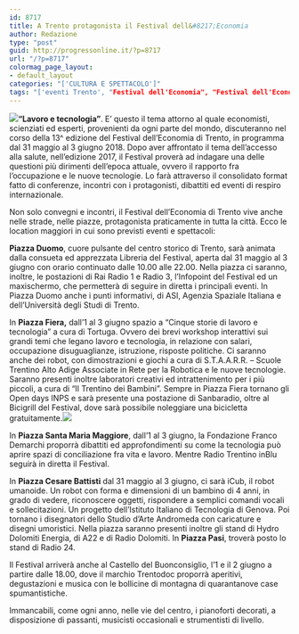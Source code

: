 ```yaml
---
id: 8717
title: A Trento protagonista il Festival dell&#8217;Economia
author: Redazione
type: "post"
guid: http://progressonline.it/?p=8717
url: "/?p=8717"
colormag_page_layout:
- default_layout
categories: "['CULTURA E SPETTACOLO']"
tags: "['eventi Trento', "Festival dell'Economia", "Festival dell'Economia Trento", 'Trento']"
---
```


![](https://progressonline.it/wp-content/uploads/2018/05/lavoro-e-tecnologia1_imagefullwide-300x162.jpg)**“Lavoro e tecnologia”**. E’ questo il tema attorno al quale economisti, scienziati ed esperti, provenienti da ogni parte del mondo, discuteranno nel corso della 13^ edizione del Festival dell’Economia di Trento, in programma dal 31 maggio al 3 giugno 2018. Dopo aver affrontato il tema dell’accesso alla salute, nell’edizione 2017, il Festival proverà ad indagare una delle questioni più dirimenti dell’epoca attuale, ovvero il rapporto fra l’occupazione e le nuove tecnologie. Lo farà attraverso il consolidato format fatto di conferenze, incontri con i protagonisti, dibattiti ed eventi di respiro internazionale.

Non solo convegni e incontri, il Festival dell’Economia di Trento vive anche nelle strade, nelle piazze, protagonista praticamente in tutta la città. Ecco le location maggiori in cui sono previsti eventi e spettacoli:

**Piazza Duomo**, cuore pulsante del centro storico di Trento, sarà animata dalla consueta ed apprezzata Libreria del Festival, aperta dal 31 maggio al 3 giugno con orario continuato dalle 10.00 alle 22.00. Nella piazza ci saranno, inoltre, le postazioni di Rai Radio 1 e Radio 3, l’Infopoint del Festival ed un maxischermo, che permetterà di seguire in diretta i principali eventi. In Piazza Duomo anche i punti informativi, di ASI, Agenzia Spaziale Italiana e dell’Università degli Studi di Trento.

In **Piazza Fiera,** dall’1 al 3 giugno spazio a “Cinque storie di lavoro e tecnologia” a cura di Tortuga. Ovvero dei brevi workshop interattivi sui grandi temi che legano lavoro e tecnologia, in relazione con salari, occupazione disuguaglianze, istruzione, risposte politiche. Ci saranno anche dei robot, con dimostrazioni e giochi a cura di S.T.A.A.R.R. – Scuole Trentino Alto Adige Associate in Rete per la Robotica e le nuove tecnologie. Saranno presenti inoltre laboratori creativi ed intrattenimento per i più piccoli, a cura di “Il Trentino dei Bambini”. Sempre in Piazza Fiera tornano gli Open days INPS e sarà presente una postazione di Sanbaradio, oltre al Bicigrill del Festival, dove sarà possibile noleggiare una bicicletta gratuitamente.![](https://progressonline.it/wp-content/uploads/2018/05/festival-economia-300x173.jpg)

In **Piazza Santa Maria Maggiore**, dall’1 al 3 giugno, la Fondazione Franco Demarchi proporrà dibattiti ed approfondimenti su come la tecnologia può aprire spazi di conciliazione fra vita e lavoro. Mentre Radio Trentino inBlu seguirà in diretta il Festival.

In **Piazza Cesare Battisti** dal 31 maggio al 3 giugno, ci sarà iCub, il robot umanoide. Un robot con forma e dimensioni di un bambino di 4 anni, in grado di vedere, riconoscere oggetti, rispondere a semplici comandi vocali e sollecitazioni. Un progetto dell’Istituto Italiano di Tecnologia di Genova. Poi tornano i disegnatori dello Studio d’Arte Andromeda con caricature e disegni umoristici. Nella piazza saranno presenti inoltre gli stand di Hydro Dolomiti Energia, di A22 e di Radio Dolomiti. In **Piazza Pasi**, troverà posto lo stand di Radio 24.

Il Festival arriverà anche al Castello del Buonconsiglio, l’1 e il 2 giugno a partire dalle 18.00, dove il marchio Trentodoc proporrà aperitivi, degustazioni e musica con le bollicine di montagna di quarantanove case spumantistiche.

Immancabili, come ogni anno, nelle vie del centro, i pianoforti decorati, a disposizione di passanti, musicisti occasionali e strumentisti di livello.